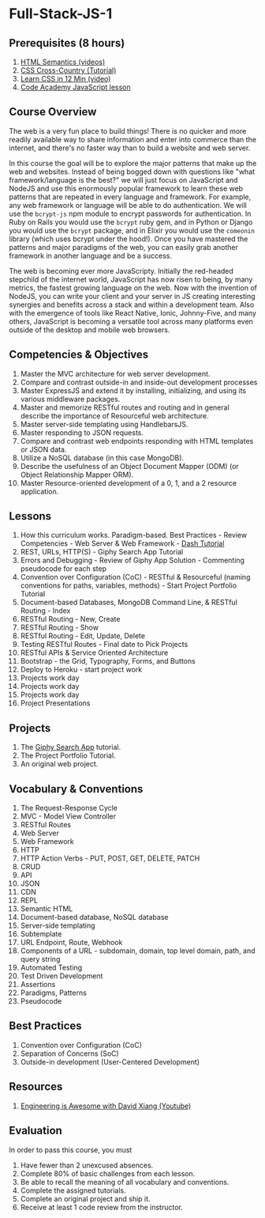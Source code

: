 # Full-Stack-JS-1

## Prerequisites (8 hours)

1. [HTML Semantics (videos)](https://www.youtube.com/playlist?list=PLWjCJDeWfDdc0Sp_DinOWnodw3KnWCwc1)
1. [CSS Cross-Country (Tutorial)](https://www.codeschool.com/courses/css-cross-country)
1. [Learn CSS in 12 Min (video)](https://www.youtube.com/watch?v=0afZj1G0BIE)
1. [Code Academy JavaScript lesson](https://www.codecademy.com/learn/javascript)

## Course Overview

The web is a very fun place to build things! There is no quicker and more readily available way to share information and enter into commerce than the internet, and there's no faster way than to build a website and web server.

In this course the goal will be to explore the major patterns that make up the web and websites. Instead of being bogged down with questions like "what framework/language is the best?" we will just focus on JavaScript and NodeJS and use this enormously popular framework to learn these web patterns that are repeated in every language and framework. For example, any web framework or language will be able to do authentication. We will use the `bcrypt-js` npm module to encrypt passwords for authentication. In Ruby on Rails you would use the `bcrypt` ruby gem, and in Python or Django you would use the `bcrypt` package, and in Elixir you would use the `comeonin` library (which uses bcrypt under the hood!). Once you have mastered the patterns and major paradigms of the web, you can easily grab another framework in another language and be a success.

The web is becoming ever more JavaScripty. Initially the red-headed stepchild of the internet world, JavaScript has now risen to being, by many metrics, the fastest growing language on the web. Now with the invention of NodeJS, you can write your client and your server in JS creating interesting synergies and benefits across a stack and within a development team. Also with the emergence of tools like React Native, Ionic, Johnny-Five, and many others, JavaScript is becoming a versatile tool across many platforms even outside of the desktop and mobile web browsers.

## Competencies & Objectives

1. Master the MVC architecture for web server development.
1. Compare and contrast outside-in and inside-out development processes
1. Master ExpressJS and extend it by installing, initializing, and using its various middleware packages.
1. Master and memorize RESTful routes and routing and in general describe the importance of Resourceful web architecture.
1. Master server-side templating using HandlebarsJS.
1. Master responding to JSON requests.
1. Compare and contrast web endpoints responding with HTML templates or JSON data.
1. Utilize a NoSQL database (in this case MongoDB).
1. Describe the usefulness of an Object Document Mapper (ODM) (or Object Relationship Mapper ORM).
1. Master Resource-oriented development of a 0, 1, and a 2 resource application.

## Lessons

1. How this curriculum works. Paradigm-based. Best Practices - Review Competencies - Web Server & Web Framework - [Dash Tutorial](https://dash.generalassemb.ly/)
1. REST, URLs, HTTP(S) - Giphy Search App Tutorial
1. Errors and Debugging - Review of Giphy App Solution - Commenting pseudocode for each step
1. Convention over Configuration (CoC) - RESTful & Resourceful (naming conventions for paths, variables, methods) - Start Project Portfolio Tutorial
1. Document-based Databases, MongoDB Command Line, & RESTful Routing - Index
1. RESTful Routing - New, Create
1. RESTful Routing - Show
1. RESTful Routing - Edit, Update, Delete
1. Testing RESTful Routes - Final date to Pick Projects
1. RESTful APIs & Service Oriented Architecture
1. Bootstrap - the Grid, Typography, Forms, and Buttons
1. Deploy to Heroku - start project work
1. Projects work day
1. Projects work day
1. Projects work day
1. Project Presentations

## Projects

1. The [Giphy Search App](https://www.makeschool.com/online-courses/tutorials/giphy-search-app-with-node-js/your-node-environment) tutorial.
1. The Project Portfolio Tutorial.
1. An original web project.

## Vocabulary & Conventions

1. The Request-Response Cycle
1. MVC - Model View Controller
1. RESTful Routes
1. Web Server
1. Web Framework
1. HTTP
1. HTTP Action Verbs - PUT, POST, GET, DELETE, PATCH
1. CRUD
1. API
1. JSON
1. CDN
1. REPL
1. Semantic HTML
1. Document-based database, NoSQL database
1. Server-side templating
1. Subtemplate
1. URL Endpoint, Route, Webhook
1. Components of a URL - subdomain, domain, top level domain, path, and query string
1. Automated Testing
1. Test Driven Development
1. Assertions
1. Paradigms, Patterns
1. Pseudocode

## Best Practices

1. Convention over Configuration (CoC)
1. Separation of Concerns (SoC)
1. Outside-in development (User-Centered Development)

## Resources

1. [Engineering is Awesome with David Xiang (Youtube)](https://www.youtube.com/user/daveXbang/videos)

## Evaluation

In order to pass this course, you must

1. Have fewer than 2 unexcused absences.
1. Complete 80% of basic challenges from each lesson.
1. Be able to recall the meaning of all vocabulary and conventions.
1. Complete the assigned tutorials.
1. Complete an original project and ship it.
1. Receive at least 1 code review from the instructor.
